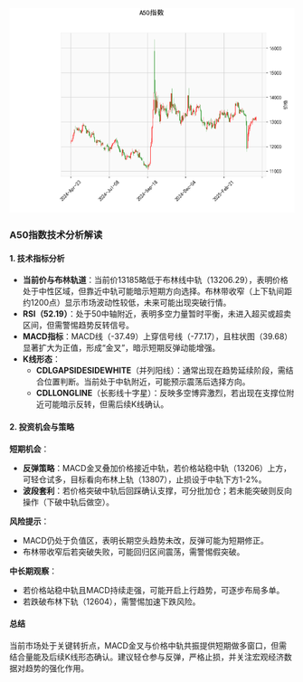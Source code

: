 ![图](A50.png)



### A50指数技术分析解读

#### 1. 技术指标分析
- **当前价与布林轨道**：当前价13185略低于布林线中轨（13206.29），表明价格处于中性区域，但靠近中轨可能暗示短期方向选择。布林带收窄（上下轨间距约1200点）显示市场波动性较低，未来可能出现突破行情。
- **RSI（52.19）**：处于50中轴附近，表明多空力量暂时平衡，未进入超买或超卖区间，但需警惕趋势反转信号。
- **MACD指标**：MACD线（-37.49）上穿信号线（-77.17），且柱状图（39.68）显著扩大为正值，形成“金叉”，暗示短期反弹动能增强。
- **K线形态**：
  - **CDLGAPSIDESIDEWHITE**（并列阳线）：通常出现在趋势延续阶段，需结合位置判断。当前处于中轨附近，可能预示震荡后选择方向。
  - **CDLLONGLINE**（长影线十字星）：反映多空博弈激烈，若出现在支撑位附近可能暗示反转，但需后续K线确认。

#### 2. 投资机会与策略
**短期机会**：
- **反弹策略**：MACD金叉叠加价格接近中轨，若价格站稳中轨（13206）上方，可轻仓试多，目标看向布林上轨（13807），止损设于中轨下方1-2%。
- **波段套利**：若价格突破中轨后回踩确认支撑，可分批加仓；若未能突破则反向操作（下破中轨后做空）。

**风险提示**：
- MACD仍处于负值区，表明长期空头趋势未改，反弹可能为短期修正。
- 布林带收窄后若突破失败，可能回归区间震荡，需警惕假突破。

**中长期观察**：
- 若价格站稳中轨且MACD持续走强，可能开启上行趋势，可逐步布局多单。
- 若跌破布林下轨（12604），需警惕加速下跌风险。

#### 总结
当前市场处于关键转折点，MACD金叉与价格中轨共振提供短期做多窗口，但需结合量能及后续K线形态确认。建议轻仓参与反弹，严格止损，并关注宏观经济数据对趋势的强化作用。